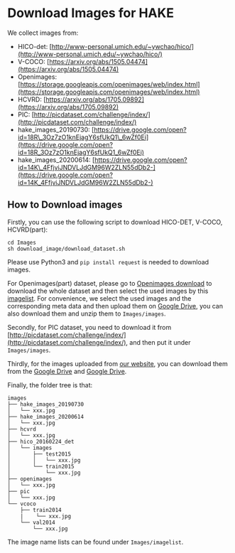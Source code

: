 # Download Images for HAKE

We collect images from:

- HICO-det: [http://www-personal.umich.edu/~ywchao/hico/](http://www-personal.umich.edu/~ywchao/hico/)
- V-COCO: [https://arxiv.org/abs/1505.04474](https://arxiv.org/abs/1505.04474)
- Openimages: [https://storage.googleapis.com/openimages/web/index.html](https://storage.googleapis.com/openimages/web/index.html)
- HCVRD: [https://arxiv.org/abs/1705.09892](https://arxiv.org/abs/1705.09892)
- PIC: [http://picdataset.com/challenge/index/](http://picdataset.com/challenge/index/)
- hake\_images\_20190730: [https://drive.google.com/open?id=18R\_3Oz7zO1knEjagY6sfUkQ1\_6wZf0Ei](https://drive.google.com/open?id=18R_3Oz7zO1knEjagY6sfUkQ1_6wZf0Ei)
- hake\_images\_20200614: [https://drive.google.com/open?id=14K\_4FfjviJNDVLJdGM96W2ZLN55dDb2-](https://drive.google.com/open?id=14K_4FfjviJNDVLJdGM96W2ZLN55dDb2-)

## How to Download images

Firstly, you can use the following script to download HICO-DET, V-COCO, HCVRD(part):

	cd Images
	sh download_image/download_dataset.sh

Please use Python3 and ```pip install request``` is needed to download images.

For Openimages(part) dataset, please go to [Openimages download](https://storage.googleapis.com/openimages/web/index.html) to download the whole dataset and then select the used images by this [imagelist](imagelist/openimages.txt). For convenience, we select the used images and the corresponding meta data and then upload them on [Google Drive](), you can also download them and unzip them to ```Images/images```.

Secondly, for PIC dataset, you need to download it from [http://picdataset.com/challenge/index/](http://picdataset.com/challenge/index/), and then put it under ```Images/images```.

Thirdly, for the images uploaded from [our website](http://hake-mvig.cn/home/), you can download them from the [Google Drive](https://drive.google.com/file/d/1Smrsy9AsOUyvj66ytGmB5M3WknljwuXL/view?usp=sharing) and [Google Drive](https://drive.google.com/file/d/14K_4FfjviJNDVLJdGM96W2ZLN55dDb2-/view?usp=sharing).


Finally, the folder tree is that:

	images
	├── hake_images_20190730
	│   └── xxx.jpg
    ├── hake_images_20200614
    │   └── xxx.jpg
	├── hcvrd
	│   └── xxx.jpg
	├── hico_20160224_det
	│   └── images
	│       ├── test2015
	│       │   └── xxx.jpg
	│       └── train2015
	│           └── xxx.jpg
	├── openimages
	│   └── xxx.jpg
	├── pic
	│   └── xxx.jpg
	└── vcoco
	    ├── train2014
	    |    └── xxx.jpg
	    └── val2014
	        └── xxx.jpg


The image name lists can be found under ```Images/imagelist```.
